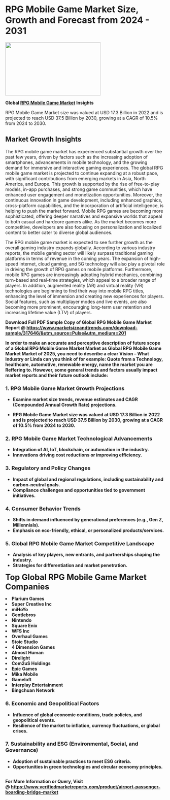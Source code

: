 <H1>RPG Mobile Game Market Size, Growth and Forecast from 2024 - 2031</H1><img class="aligncenter size-medium wp-image-584254" src="https://thirdeyenews.in/wp-content/uploads/2024/09/Global-Market-Research-300x168.jpeg" alt="" width="300" height="168" /><p><strong>Global&nbsp;<a href="https://www.marketsizeandtrends.com/download-sample/317646/&amp;utm_source=Pulse&amp;utm_medium=201">RPG Mobile Game Market</a> Insights</strong></p><p>RPG Mobile Game Market size was valued at USD 17.3 Billion in 2022 and is projected to reach USD 37.5 Billion by 2030, growing at a CAGR of 10.5% from 2024 to 2030.</p><p><h2>Market Growth Insights</h2> <p>The RPG mobile game market has experienced substantial growth over the past few years, driven by factors such as the increasing adoption of smartphones, advancements in mobile technology, and the growing demand for immersive and interactive gaming experiences. The global RPG mobile game market is projected to continue expanding at a robust pace, with significant contributions from emerging markets in Asia, North America, and Europe. This growth is supported by the rise of free-to-play models, in-app purchases, and strong game communities, which have enhanced user engagement and monetization opportunities. Moreover, the continuous innovation in game development, including enhanced graphics, cross-platform capabilities, and the incorporation of artificial intelligence, is helping to push the market forward. Mobile RPG games are becoming more sophisticated, offering deeper narratives and expansive worlds that appeal to both casual and hardcore gamers alike. As the market becomes more competitive, developers are also focusing on personalization and localized content to better cater to diverse global audiences.</p> <p><strong></strong></p> <p>The RPG mobile game market is expected to see further growth as the overall gaming industry expands globally. According to various industry reports, the mobile gaming sector will likely surpass traditional gaming platforms in terms of revenue in the coming years. The expansion of high-speed internet, cloud gaming, and 5G technology will also play a pivotal role in driving the growth of RPG games on mobile platforms. Furthermore, mobile RPG games are increasingly adopting hybrid mechanics, combining turn-based and real-time strategies, which appeal to a broader range of players. In addition, augmented reality (AR) and virtual reality (VR) technologies are beginning to find their way into mobile RPG titles, enhancing the level of immersion and creating new experiences for players. Social features, such as multiplayer modes and live events, are also becoming more prominent, encouraging long-term user retention and increasing lifetime value (LTV) of players. <p><strong></p><p><span class=""><strong>Download Full PDF Sample Copy of Global RPG Mobile Game Market Report</strong> @ <a href="https://www.marketsizeandtrends.com/download-sample/317646/&amp;utm_source=Pulse&amp;utm_medium=201" target="_blank">https://www.marketsizeandtrends.com/download-sample/317646/&amp;utm_source=Pulse&amp;utm_medium=201</a></span></p><p>In order to make an accurate and perceptive description of future scope of a Global&nbsp;RPG Mobile Game Market Market as Global&nbsp;RPG Mobile Game Market Market of 2025, you need to describe a clear Vision &ndash; What Industry or Linda can you think of for example: Quote from a Technology, healthcare, automotive, renewable energy, name the market you are Reffering to. However, some general trends and factors usually impact market reports and their future outlook include:</p><h3>1.&nbsp;<strong>RPG Mobile Game Market Growth Projections</strong></h3><ul><li>Examine market size trends, revenue estimates and CAGR (Compounded Annual Growth Rate) projections.</li><li><p>RPG Mobile Game Market size was valued at USD 17.3 Billion in 2022 and is projected to reach USD 37.5 Billion by 2030, growing at a CAGR of 10.5% from 2024 to 2030.</p></li></ul><h3>2.&nbsp;<strong>RPG Mobile Game Market Technological Advancements</strong></h3><ul><li>Integration of AI, IoT, blockchain, or automation in the industry.</li><li>Innovations driving cost reductions or improving efficiency.</li></ul><h3>3.&nbsp;<strong>Regulatory and Policy Changes</strong></h3><ul><li>Impact of global and regional regulations, including sustainability and carbon-neutral goals.</li><li>Compliance challenges and opportunities tied to government initiatives.</li></ul><h3>4.&nbsp;<strong>Consumer Behavior Trends</strong></h3><ul><li>Shifts in demand influenced by generational preferences (e.g., Gen Z, Millennials).</li><li>Emphasis on eco-friendly, ethical, or personalized products/services.</li></ul><h3>5.&nbsp;<strong>Global RPG Mobile Game Market Competitive Landscape</strong></h3><ul><li>Analysis of key players, new entrants, and partnerships shaping the industry.</li><li>Strategies for differentiation and market penetration.</li></ul><p data-pm-slice="1 1 []"><span style="color: inherit; font-family: inherit; font-size: 25px;">Top Global RPG Mobile Game Market Companies</span></p><div class="" data-test-id=""><p><li>Plarium Games</li><li> Super Creative Inc</li><li> miHoYo</li><li> Gentlebros</li><li> Nintendo</li><li> Square Enix</li><li> WFS Inc</li><li> Overhaul Games</li><li> Stoic Studio</li><li> 4 Dimension Games</li><li> Almost Human</li><li> Direlight</li><li> Com2uS Holdings</li><li> Epic Games</li><li> Mika Mobile</li><li> Gameloft</li><li> Interplay Entertainment</li><li> Bingchuan Network</li></p></div><h3>6.&nbsp;<strong>Economic and Geopolitical Factors</strong></h3><ul><li>Influence of global economic conditions, trade policies, and geopolitical events.</li><li>Resilience of the market to inflation, currency fluctuations, or global crises.</li></ul><h3>7.&nbsp;<strong>Sustainability and ESG (Environmental, Social, and Governance)</strong></h3><ul><li>Adoption of sustainable practices to meet ESG criteria.</li><li>Opportunities in green technologies and circular economy principles.</li></ul><h2><strong style="font-size: 14px;">For More Information or Query, Visit @&nbsp;</strong><a style="background-color: #ffffff; font-size: 14px;" href="https://www.marketsizeandtrends.com/report/rpg-mobile-game-market/" target="_blank">https://www.verifiedmarketreports.com/product/airport-passenger-boarding-bridge-market</a></h2>

